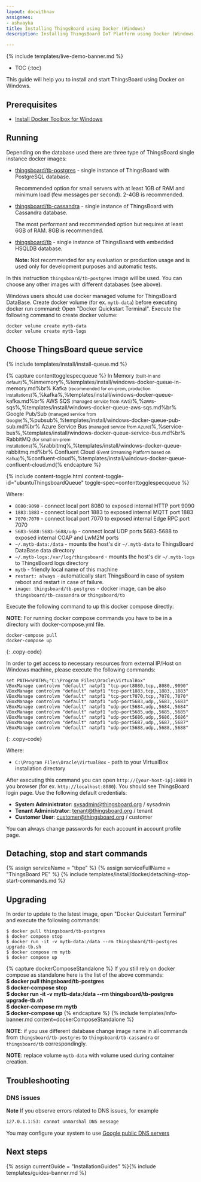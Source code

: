 ```yaml
---
layout: docwithnav
assignees:
- ashvayka
title: Installing ThingsBoard using Docker (Windows)
description: Installing ThingsBoard IoT Platform using Docker (Windows)

---
```


{% include templates/live-demo-banner.md %}

* TOC
{:toc}

This guide will help you to install and start ThingsBoard using Docker on Windows.


## Prerequisites

- [Install Docker Toolbox for Windows](https://docs.docker.com/toolbox/toolbox_install_windows/)

## Running

Depending on the database used there are three type of ThingsBoard single instance docker images:

* [thingsboard/tb-postgres](https://hub.docker.com/r/thingsboard/tb-postgres/) - single instance of ThingsBoard with PostgreSQL database.
    
    Recommended option for small servers with at least 1GB of RAM and minimum load (few messages per second). 2-4GB is recommended.
* [thingsboard/tb-cassandra](https://hub.docker.com/r/thingsboard/tb-cassandra/) - single instance of ThingsBoard with Cassandra database. 
    
    The most performant and recommended option but requires at least 6GB of RAM. 8GB is recommended.  
* [thingsboard/tb](https://hub.docker.com/r/thingsboard/tb/) - single instance of ThingsBoard with embedded HSQLDB database. 
    
    **Note:** Not recommended for any evaluation or production usage and is used only for development purposes and automatic tests. 

In this instruction `thingsboard/tb-postgres` image will be used. You can choose any other images with different databases (see above).

Windows users should use docker managed volume for ThingsBoard DataBase. 
Create docker volume (for ex. `mytb-data`) before executing docker run command:
Open "Docker Quickstart Terminal". Execute the following command to create docker volume:

``` 
docker volume create mytb-data
docker volume create mytb-logs
```

## Choose ThingsBoard queue service

{% include templates/install/install-queue.md %}

{% capture contenttogglespecqueue %}
In Memory <small>(built-in and default)</small>%,%inmemory%,%templates/install/windows-docker-queue-in-memory.md%br%
Kafka <small>(recommended for on-prem, production installations)</small>%,%kafka%,%templates/install/windows-docker-queue-kafka.md%br%
AWS SQS <small>(managed service from AWS)</small>%,%aws-sqs%,%templates/install/windows-docker-queue-aws-sqs.md%br%
Google Pub/Sub <small>(managed service from Google)</small>%,%pubsub%,%templates/install/windows-docker-queue-pub-sub.md%br%
Azure Service Bus <small>(managed service from Azure)</small>%,%service-bus%,%templates/install/windows-docker-queue-service-bus.md%br%
RabbitMQ <small>(for small on-prem installations)</small>%,%rabbitmq%,%templates/install/windows-docker-queue-rabbitmq.md%br%
Confluent Cloud <small>(Event Streaming Platform based on Kafka)</small>%,%confluent-cloud%,%templates/install/windows-docker-queue-confluent-cloud.md{% endcapture %}

{% include content-toggle.html content-toggle-id="ubuntuThingsboardQueue" toggle-spec=contenttogglespecqueue %} 

Where: 
    
- `8080:9090`            - connect local port 8080 to exposed internal HTTP port 9090
- `1883:1883`            - connect local port 1883 to exposed internal MQTT port 1883
- `7070:7070`            - connect local port 7070 to exposed internal Edge RPC port 7070
- `5683-5688:5683-5688/udp`            - connect local UDP ports 5683-5688 to exposed internal COAP and LwM2M ports 
- `~/.mytb-data:/data`   - mounts the host's dir `~/.mytb-data` to ThingsBoard DataBase data directory
- `~/.mytb-logs:/var/log/thingsboard`   - mounts the host's dir `~/.mytb-logs` to ThingsBoard logs directory
- `mytb`             - friendly local name of this machine
- `restart: always`        - automatically start ThingsBoard in case of system reboot and restart in case of failure.
- `image: thingsboard/tb-postgres`          - docker image, can be also `thingsboard/tb-cassandra` or `thingsboard/tb`

Execute the following command to up this docker compose directly:

**NOTE**: For running docker compose commands you have to be in a directory with docker-compose.yml file. 

```
docker-compose pull
docker-compose up
```
{: .copy-code}

In order to get access to necessary resources from external IP/Host on Windows machine, please execute the following commands:

``` 
set PATH=%PATH%;"C:\Program Files\Oracle\VirtualBox"
VBoxManage controlvm "default" natpf1 "tcp-port8080,tcp,,8080,,9090"  
VBoxManage controlvm "default" natpf1 "tcp-port1883,tcp,,1883,,1883"
VBoxManage controlvm "default" natpf1 "tcp-port7070,tcp,,7070,,7070"
VBoxManage controlvm "default" natpf1 "udp-port5683,udp,,5683,,5683"
VBoxManage controlvm "default" natpf1 "udp-port5684,udp,,5684,,5684"
VBoxManage controlvm "default" natpf1 "udp-port5685,udp,,5685,,5685"
VBoxManage controlvm "default" natpf1 "udp-port5686,udp,,5686,,5686"
VBoxManage controlvm "default" natpf1 "udp-port5687,udp,,5687,,5687"
VBoxManage controlvm "default" natpf1 "udp-port5688,udp,,5688,,5688"
```
{: .copy-code}
    
Where: 
    
- `C:\Program Files\Oracle\VirtualBox`            - path to your VirtualBox installation directory


After executing this command you can open `http://{your-host-ip}:8080` in you browser (for ex. `http://localhost:8080`). You should see ThingsBoard login page.
Use the following default credentials:

- **System Administrator**: sysadmin@thingsboard.org / sysadmin
- **Tenant Administrator**: tenant@thingsboard.org / tenant
- **Customer User**: customer@thingsboard.org / customer
    
You can always change passwords for each account in account profile page.

## Detaching, stop and start commands

{% assign serviceName = "tbpe" %}
{% assign serviceFullName = "ThingsBoard PE" %}
{% include templates/install/docker/detaching-stop-start-commands.md %}

## Upgrading

In order to update to the latest image, open "Docker Quickstart Terminal" and execute the following commands:

```
$ docker pull thingsboard/tb-postgres
$ docker compose stop
$ docker run -it -v mytb-data:/data --rm thingsboard/tb-postgres upgrade-tb.sh
$ docker compose rm mytb
$ docker compose up
```

{% capture dockerComposeStandalone %}
If you still rely on docker compose as standalone here is the list of the above commands:
<br>**$ docker pull thingsboard/tb-postgres**
<br>**$ docker-compose stop**
<br>**$ docker run -it -v mytb-data:/data --rm thingsboard/tb-postgres upgrade-tb.sh**
<br>**$ docker-compose rm mytb**
<br>**$ docker-compose up**
{% endcapture %}
{% include templates/info-banner.md content=dockerComposeStandalone %}


**NOTE**: if you use different database change image name in all commands from `thingsboard/tb-postgres` to `thingsboard/tb-cassandra` or `thingsboard/tb` correspondingly.
 
**NOTE**: replace volume `mytb-data` with volume used during container creation. 

## Troubleshooting

### DNS issues

**Note** If you observe errors related to DNS issues, for example

```bash
127.0.1.1:53: cannot unmarshal DNS message
```

You may configure your system to use [Google public DNS servers](https://developers.google.com/speed/public-dns/docs/using#windows)


## Next steps

{% assign currentGuide = "InstallationGuides" %}{% include templates/guides-banner.md %}
